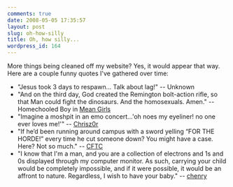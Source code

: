 ```yaml
---
comments: true
date: 2008-05-05 17:35:57
layout: post
slug: oh-how-silly
title: Oh, how silly...
wordpress_id: 164
---
```


More things being cleaned off my website? Yes, it would appear that way. Here are a couple funny quotes I've gathered over time:

  * "Jesus took 3 days to respawn... Talk about lag!" -- Unknown 
  * "And on the third day, God created the Remington bolt-action rifle, so that Man could fight the dinosaurs. And the homosexuals. Amen." -- Homechooled Boy in [Mean Girls](http://www.imdb.com/title/tt0377092/) 
  * "Imagine a moshpit in an emo concert...'oh noes my eyeliner! no one ever loves me!'" -- [Chrisz0r](http://live.xbox.com/member/Chrisz0r) 
  * "If he’d been running around campus with a sword yelling “FOR THE HORDE!” every time he cut someone down? You might have a case. Here? Not so much." -- [CFTC](http://gamepolitics.com/2007/04/17/dr-phil-blames-video-games-for-virginia-tech-massacre/#comment-70480) 
  * "I know that I'm a man, and you are a collection of electrons and 1s and 0s displayed through my computer monitor. As such, carrying your child would be completely impossible, and if it were possible, it would be an affront to nature. Regardless, I wish to have your baby." -- [chenry](http://www.joystiq.com/2007/05/16/bungie-i-am-so-mad-at-you/#c4935373)
